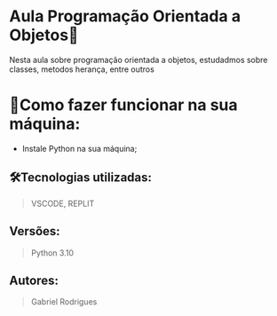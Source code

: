 # Aula Programação Orientada a Objetos🚀

Nesta aula sobre programação orientada a objetos, estudadmos sobre classes, metodos herança, entre outros
# 🔌Como fazer funcionar na sua máquina:

- Instale Python na sua máquina;

## 🛠️Tecnologias utilizadas:

> VSCODE, REPLIT

## Versões:

> Python 3.10
> 

## Autores:

> Gabriel Rodrigues
